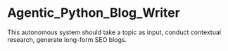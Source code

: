# Agentic_Python_Blog_Writer
This autonomous system should take a topic as input, conduct contextual research, generate long-form SEO blogs.
